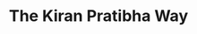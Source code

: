 ---
title:  "The Kiran Pratibha Way"
description: [ 
  
  "The Kiran Foundation helps extremely talented students to overcome financial barriers to education and career growth.",
  
  
  "We provide personalized and tailored approach to each student's needs by combining financial aid and holistic mentorship.",
  
  
  "By ensuring economic constraints never limit their potential to achieve their career goals and build a fulfilling future."
  ]

image: "/assets/images/pratibha/pratibha-visual-1.webp"

# to use grid image leave image empty string image: ""
imageGrid:
  image1:  "/assets/images/pratibha_page/group-1.png"
  image2: "/assets/images/pratibha_page/group-2.png"
  image3: "/assets/images/pratibha_page/group-2.png"

---